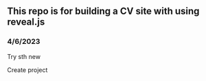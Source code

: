 ## This repo is for building a CV site with using reveal.js

### 4/6/2023  

Try sth new  

Create project  